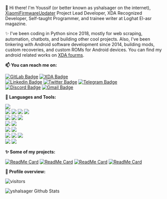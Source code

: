👋 Hi there! I'm Youssif (or better known as yshalsager on the internet),
[XiaomiFirmwareUpdater](https://github.com/XiaomiFirmwareUpdater/) Project Lead Developer, XDA Recognized Developer,
Self-taught Programmer, and trainee writer at Loghat El-asr magazine.

✨ I've been coding in Python since 2018, mostly for web scraping, automation, chatbots, and building other cool projects.
Also, I've been tinkering with Android software development since 2014, building mods, custom recoveries, and custom ROMs
for Android devices. You can find my android related works on [XDA
fourms](https://forum.xda-developers.com/member.php?u=6084385).

**📫 You can reach me on:**

[![GitLab Badge](https://img.shields.io/badge/-GitLab-FCA121?style=flat&logo=GitLab&logoColor=white&link=https://www.gitlab.com/yshalsager/)](https://www.gitlab.com/yshalsager/) [![XDA Badge](https://img.shields.io/badge/-XDA%20Developers-F59812?style=flat&logo=XDA%20Developers&logoColor=white&link=https://forum.xda-developers.com/member.php?u=6084385)](https://forum.xda-developers.com/member.php?u=6084385) <br />
[![Linkedin Badge](https://img.shields.io/badge/-Linkedin-blue?style=flat&logo=Linkedin&logoColor=white&link=https://www.linkedin.com/in/yshalsager/)](https://www.linkedin.com/in/yshalsager/) [![Twitter Badge](https://img.shields.io/badge/-Twitter-1ca0f1?style=flat&labelColor=1ca0f1&logo=twitter&logoColor=white&link=https://twitter.com/yshalsager)](https://twitter.com/yshalsager) [![Telegram Badge](https://img.shields.io/badge/-Telegram-0088CC?style=flat&logo=Telegram&logoColor=white&link=https://t.me/yshalsager_projects)](https://t.me/yshalsager_projects) <br />
[![Discord Badge](https://img.shields.io/badge/Discord-yshalsager%232066-7289DA?style=flat&logo=Discord&logoColor=white)](#)
[![Gmail Badge](https://img.shields.io/badge/-Gmail-c14438?style=flat&logo=Gmail&logoColor=white&link=mailto:ysh.alsager@gmail.com)](mailto:ysh.alsager@gmail.com)

**:wrench: Languages and Tools:**

<img src="https://img.shields.io/badge/-Python-3776AB?style=flat&logo=python&logoColor=white"> <br />
<img src="https://img.shields.io/badge/-HTML5-E34F26?style=flat&logo=html5&logoColor=white"> <img
    src="https://img.shields.io/badge/-CSS3-1572B6?style=flat&logo=css3&logoColor=white"> <img
    src="https://img.shields.io/badge/-Bootstrap-563D7C?style=flat&logo=bootstrap&logoColor=white"> <img
    src="https://img.shields.io/badge/-JavaScript-black?style=flat&logo=javascript&logoColor=eed718"> <br />
<img src="https://img.shields.io/badge/-Linux-black?style=flat&logo=Linux&logoColor=white"> <img
    src="https://img.shields.io/badge/-Windows-0078D6?style=flat&logo=Windows"> <img
    src="https://img.shields.io/badge/-Android-black?style=flat&logo=android"> <br />
<img src="https://img.shields.io/badge/-SQLite-003B57?style=flat&logo=SQLite&logoColor=white"> <img
    src="https://img.shields.io/badge/-MariaDB-003545?style=flat&logo=MariaDB"> <br />
<img src="https://img.shields.io/badge/-Git-F05032?style=flat&logo=Git&logoColor=white"> <img
    src="https://img.shields.io/badge/-Terminal-black?style=flat&logo=GNU%20Bash&logoColor=white"> <br />
<img src="https://img.shields.io/badge/-Travis%20CI-dfd896?style=flat&logo=Travis%20CI&logoColor=92232c"> <img
    src="https://img.shields.io/badge/-CircleCI-343434?style=flat&logo=CircleCI"> <img
    src="https://img.shields.io/badge/-Drone%20CI-212121?style=flat&logo=Drone"> <br />
<img src="https://img.shields.io/badge/-Jekyll-CC0000?style=flat&logo=Jekyll&logoColor=white"> <img
    src="https://img.shields.io/badge/-Markdown-000000?style=flat&logo=Markdown"> <br />

**:sparkles: Some of my projects:**

[![ReadMe Card](https://github-readme-stats.vercel.app/api/pin/?username=XiaomiFirmwareUpdater&repo=miui-updates-tracker)](https://github.com/XiaomiFirmwareUpdater/miui-updates-tracker)
[![ReadMe Card](https://github-readme-stats.vercel.app/api/pin/?username=XiaomiFirmwareUpdater&repo=xiaomi-flashable-firmware-creator)](https://github.com/XiaomiFirmwareUpdater/xiaomi-flashable-firmware-creator)
[![ReadMe Card](https://github-readme-stats.vercel.app/api/pin/?username=yshalsager&repo=ebook-converter-bot)](https://github.com/yshalsager/ebook-converter-bot)
[![ReadMe Card](https://github-readme-stats.vercel.app/api/pin/?username=yshalsager&repo=facebook2rss)](https://github.com/yshalsager/facebook2rss)

**:pushpin: Profile overview:**

![visitors](https://visitor-badge.laobi.icu/badge?page_id=yshalsager.yshalsager)

![yshalsager Github Stats](https://github-readme-stats.vercel.app/api?username=yshalsager&show_icons=true)

